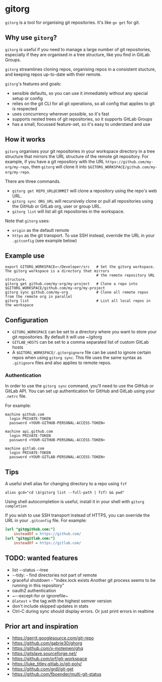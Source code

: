 # gitorg

`gitorg` is a tool for organising git repositories. It's like `go get` for git.


## Why use `gitorg`?

`gitorg` is useful if you need to manage a large number of git repositories, especially if they are organised in a tree structure, like you find in GitLab Groups.

`gitorg` streamlines cloning repos, organising repos in a consistent stucture, and keeping repos up-to-date with their remote.

`gitorg`'s features and goals:
  * sensible defaults, so you can use it immediately without any special setup or config
  * relies on the git CLI for all git operations, so all config that applies to git is respected
  * uses concurrency wherever possible, so it's fast
  * supports nested trees of git repositories, so it supports GitLab Groups
  * has a small, focussed feature-set, so it's easy to understand and use


## How it works

`gitorg` organises your git repositories in your workspace directory in a tree structure that mirrors the URL structure of the remote git repository. For example, if you have a git repository with the URL `https://github.com/my-org/my-repo`, then `gitorg` will clone it into `$GITORG_WORKSPACE/github.com/my-org/my-repo`.

There are three commands.
- `gitorg get REPO_URL@COMMIT` will clone a repository using the repo's web URL.
- `gitorg sync ORG_URL` will recursively clone or pull all repositories using the GitHub or GitLab org, user or group URL.
- `gitorg list` will list all git repositories in the workspace.

Note that `gitorg` uses:
 - `origin` as the default remote
 - `https` as the git transport. To use SSH instead, override the URL in your `.gitconfig` (see example below)


## Example use

```shell
export GITORG_WORKSPACE=~/Developer/src   # Set the gitorg workspace. The gitorg workspace is a directory that mirrors
                                          # the remote repository URL structure.
gitorg get github.com/my-org/my-project   # Clone a repo into $GITORG_WORKSPACE/github.com/my-org/my-project
gitorg sync github.com/my-org             # Clone all remote repos from the remote org in parallel
gitorg list                               # List all local repos in the workspace
```


## Configuration

- `GITORG_WORKSPACE` can be set to a directory where you want to store your git repositories. By default it will use ~/gitorg
- `GITLAB_HOSTS` can be set to a comma separated list of custom GitLab hosts
- A `$GITORG_WORKSPACE/.gitorgignore` file can be used to ignore certain repos when using `gitorg sync`. This file uses the same syntax as `.gitignore` files and also applies to remote repos.

### Authentication

In order to use the `gitorg sync` command, you'll need to use the GitHub or GitLab API. You can set up authentication for GitHub and GitLab using your `.netrc` file.

For example:
```
machine github.com
  login PRIVATE-TOKEN
  password <YOUR-GITHUB-PERSONAL-ACCESS-TOKEN>

machine api.github.com
  login PRIVATE-TOKEN
  password <YOUR-GITHUB-PERSONAL-ACCESS-TOKEN>

machine gitlab.com
  login PRIVATE-TOKEN
  password <YOUR-GITLAB-PERSONAL-ACCESS-TOKEN>
```


## Tips

A useful shell alias for changing directory to a repo using `fzf`
```shell
alias gcd="cd \$(gitorg list --full-path | fzf) && pwd"
```

Using shell autocompletion is useful, install it in your shell with `gitorg completion`

If you wish to use SSH transport instead of HTTPS, you can override the URL in your `.gitconfig` file. For example:
```ini
[url "git@github.com:"]
	insteadOf = https://github.com/
[url "git@gitlab.com:"]
	insteadOf = https://gitlab.com/
```


## TODO: wanted features
 - list --status --tree
 - --tidy: - find directories not part of remote
 - graceful shutdown - "index.lock exists Another git process seems to be running in this repository"
 - oauth2 authentication
 - ~--except-for or ignorefile~
 - `@latest` = the tag with the highest semver version
 - don't include skipped updates in stats
 - Ctrl-C during sync should display errors. Or just print errors in realtime


## Prior art and inspiration
 - https://gerrit.googlesource.com/git-repo
 - https://github.com/gabrie30/ghorg
 - https://github.com/x-motemen/ghq
 - https://gitslave.sourceforge.net/
 - https://github.com/orf/git-workspace
 - https://luke_titley.gitlab.io/git-poly/
 - https://github.com/grdl/git-get
 - https://github.com/fboender/multi-git-status
